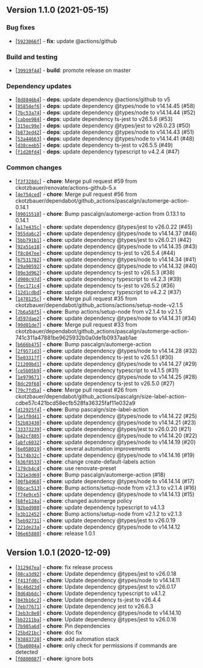 ## Version 1.1.0 (2021-05-15)

### Bug fixes

* [[`5923066f`](https://github.com/ckotzbauer&#x2F;label-command-action/commit/5923066f)] - **fix**: update @actions&#x2F;github

### Build and testing

* [[`39919f44`](https://github.com/ckotzbauer&#x2F;label-command-action/commit/39919f44)] - **build**: promote release on master

### Dependency updates

* [[`8d8846b4`](https://github.com/ckotzbauer&#x2F;label-command-action/commit/8d8846b4)] - **deps**: update dependency @actions&#x2F;github to v5
* [[`85854ef6`](https://github.com/ckotzbauer&#x2F;label-command-action/commit/85854ef6)] - **deps**: update dependency @types&#x2F;node to v14.14.45 (#58)
* [[`7bc53a74`](https://github.com/ckotzbauer&#x2F;label-command-action/commit/7bc53a74)] - **deps**: update dependency @types&#x2F;node to v14.14.44 (#52)
* [[`cabee984`](https://github.com/ckotzbauer&#x2F;label-command-action/commit/cabee984)] - **deps**: update dependency ts-jest to v26.5.6 (#53)
* [[`315ec99e`](https://github.com/ckotzbauer&#x2F;label-command-action/commit/315ec99e)] - **deps**: update dependency @types&#x2F;jest to v26.0.23 (#50)
* [[`b873ed42`](https://github.com/ckotzbauer&#x2F;label-command-action/commit/b873ed42)] - **deps**: update dependency @types&#x2F;node to v14.14.43 (#51)
* [[`53a44663`](https://github.com/ckotzbauer&#x2F;label-command-action/commit/53a44663)] - **deps**: update dependency @types&#x2F;node to v14.14.41 (#48)
* [[`d38ceeb5`](https://github.com/ckotzbauer&#x2F;label-command-action/commit/d38ceeb5)] - **deps**: update dependency ts-jest to v26.5.5 (#49)
* [[`f1d20fd4`](https://github.com/ckotzbauer&#x2F;label-command-action/commit/f1d20fd4)] - **deps**: update dependency typescript to v4.2.4 (#47)

### Common changes

* [[`f3f328dc`](https://github.com/ckotzbauer&#x2F;label-command-action/commit/f3f328dc)] - **chore**: Merge pull request #59 from ckotzbauer&#x2F;renovate&#x2F;actions-github-5.x
* [[`4e754ced`](https://github.com/ckotzbauer&#x2F;label-command-action/commit/4e754ced)] - **chore**: Merge pull request #56 from ckotzbauer&#x2F;dependabot&#x2F;github_actions&#x2F;pascalgn&#x2F;automerge-action-0.14.1
* [[`09015518`](https://github.com/ckotzbauer&#x2F;label-command-action/commit/09015518)] - **chore**: Bump pascalgn&#x2F;automerge-action from 0.13.1 to 0.14.1
* [[`a17e435c`](https://github.com/ckotzbauer&#x2F;label-command-action/commit/a17e435c)] - **chore**: update dependency @types&#x2F;jest to v26.0.22 (#45)
* [[`955da6c2`](https://github.com/ckotzbauer&#x2F;label-command-action/commit/955da6c2)] - **chore**: update dependency @types&#x2F;node to v14.14.37 (#46)
* [[`5bb791b1`](https://github.com/ckotzbauer&#x2F;label-command-action/commit/5bb791b1)] - **chore**: update dependency @types&#x2F;jest to v26.0.21 (#42)
* [[`92a51e18`](https://github.com/ckotzbauer&#x2F;label-command-action/commit/92a51e18)] - **chore**: update dependency @types&#x2F;node to v14.14.35 (#43)
* [[`f8c047ee`](https://github.com/ckotzbauer&#x2F;label-command-action/commit/f8c047ee)] - **chore**: update dependency ts-jest to v26.5.4 (#44)
* [[`67531782`](https://github.com/ckotzbauer&#x2F;label-command-action/commit/67531782)] - **chore**: update dependency @types&#x2F;node to v14.14.34 (#41)
* [[`29a90592`](https://github.com/ckotzbauer&#x2F;label-command-action/commit/29a90592)] - **chore**: update dependency @types&#x2F;node to v14.14.32 (#40)
* [[`09e3d962`](https://github.com/ckotzbauer&#x2F;label-command-action/commit/09e3d962)] - **chore**: update dependency ts-jest to v26.5.3 (#38)
* [[`d900c97d`](https://github.com/ckotzbauer&#x2F;label-command-action/commit/d900c97d)] - **chore**: update dependency typescript to v4.2.3 (#39)
* [[`fec171c4`](https://github.com/ckotzbauer&#x2F;label-command-action/commit/fec171c4)] - **chore**: update dependency ts-jest to v26.5.2 (#36)
* [[`12d1cdbd`](https://github.com/ckotzbauer&#x2F;label-command-action/commit/12d1cdbd)] - **chore**: update dependency typescript to v4.2.2 (#37)
* [[`1470125c`](https://github.com/ckotzbauer&#x2F;label-command-action/commit/1470125c)] - **chore**: Merge pull request #35 from ckotzbauer&#x2F;dependabot&#x2F;github_actions&#x2F;actions&#x2F;setup-node-v2.1.5
* [[`7b6a58f5`](https://github.com/ckotzbauer&#x2F;label-command-action/commit/7b6a58f5)] - **chore**: Bump actions&#x2F;setup-node from v2.1.4 to v2.1.5
* [[`d597dae2`](https://github.com/ckotzbauer&#x2F;label-command-action/commit/d597dae2)] - **chore**: update dependency @types&#x2F;node to v14.14.31 (#34)
* [[`99d01de7`](https://github.com/ckotzbauer&#x2F;label-command-action/commit/99d01de7)] - **chore**: Merge pull request #33 from ckotzbauer&#x2F;dependabot&#x2F;github_actions&#x2F;pascalgn&#x2F;automerge-action-741c311a47881be9625932b0a0de1b0937aab1ae
* [[`b666b475`](https://github.com/ckotzbauer&#x2F;label-command-action/commit/b666b475)] - **chore**: Bump pascalgn&#x2F;automerge-action
* [[`2f9571d3`](https://github.com/ckotzbauer&#x2F;label-command-action/commit/2f9571d3)] - **chore**: update dependency @types&#x2F;node to v14.14.28 (#32)
* [[`5e03317f`](https://github.com/ckotzbauer&#x2F;label-command-action/commit/5e03317f)] - **chore**: update dependency ts-jest to v26.5.1 (#30)
* [[`21209bd1`](https://github.com/ckotzbauer&#x2F;label-command-action/commit/21209bd1)] - **chore**: update dependency @types&#x2F;node to v14.14.27 (#29)
* [[`ce5b05b9`](https://github.com/ckotzbauer&#x2F;label-command-action/commit/ce5b05b9)] - **chore**: update dependency typescript to v4.1.5 (#31)
* [[`1e979671`](https://github.com/ckotzbauer&#x2F;label-command-action/commit/1e979671)] - **chore**: update dependency @types&#x2F;node to v14.14.25 (#28)
* [[`8dc29f68`](https://github.com/ckotzbauer&#x2F;label-command-action/commit/8dc29f68)] - **chore**: update dependency ts-jest to v26.5.0 (#27)
* [[`79c7fd5a`](https://github.com/ckotzbauer&#x2F;label-command-action/commit/79c7fd5a)] - **chore**: Merge pull request #26 from ckotzbauer&#x2F;dependabot&#x2F;github_actions&#x2F;pascalgn&#x2F;size-label-action-cdbe57c421bcd58ecfb528fa36325faf11e032a9
* [[`d12925f4`](https://github.com/ckotzbauer&#x2F;label-command-action/commit/d12925f4)] - **chore**: Bump pascalgn&#x2F;size-label-action
* [[`1e1f0d41`](https://github.com/ckotzbauer&#x2F;label-command-action/commit/1e1f0d41)] - **chore**: update dependency @types&#x2F;node to v14.14.22 (#25)
* [[`52b83430`](https://github.com/ckotzbauer&#x2F;label-command-action/commit/52b83430)] - **chore**: update dependency @types&#x2F;node to v14.14.21 (#23)
* [[`33373239`](https://github.com/ckotzbauer&#x2F;label-command-action/commit/33373239)] - **chore**: update dependency @types&#x2F;jest to v26.0.20 (#21)
* [[`b42cf805`](https://github.com/ckotzbauer&#x2F;label-command-action/commit/b42cf805)] - **chore**: update dependency @types&#x2F;node to v14.14.20 (#22)
* [[`abfc6032`](https://github.com/ckotzbauer&#x2F;label-command-action/commit/abfc6032)] - **chore**: update dependency @types&#x2F;node to v14.14.19 (#20)
* [[`6e058019`](https://github.com/ckotzbauer&#x2F;label-command-action/commit/6e058019)] - **chore**: several automation improvements
* [[`5174b32c`](https://github.com/ckotzbauer&#x2F;label-command-action/commit/5174b32c)] - **chore**: update dependency @types&#x2F;node to v14.14.16 (#19)
* [[`636f8533`](https://github.com/ckotzbauer&#x2F;label-command-action/commit/636f8533)] - **chore**: change create-default-labels action
* [[`179cb4c4`](https://github.com/ckotzbauer&#x2F;label-command-action/commit/179cb4c4)] - **chore**: use renovate-preset
* [[`321e3d69`](https://github.com/ckotzbauer&#x2F;label-command-action/commit/321e3d69)] - **chore**: Bump pascalgn&#x2F;automerge-action (#18)
* [[`00fb4968`](https://github.com/ckotzbauer&#x2F;label-command-action/commit/00fb4968)] - **chore**: update dependency @types&#x2F;node to v14.14.14 (#17)
* [[`6bcac513`](https://github.com/ckotzbauer&#x2F;label-command-action/commit/6bcac513)] - **chore**: Bump actions&#x2F;setup-node from v2.1.3 to v2.1.4 (#16)
* [[`f74e9ce5`](https://github.com/ckotzbauer&#x2F;label-command-action/commit/f74e9ce5)] - **chore**: update dependency @types&#x2F;node to v14.14.13 (#15)
* [[`68fe124a`](https://github.com/ckotzbauer&#x2F;label-command-action/commit/68fe124a)] - **chore**: changed automerge policy
* [[`92bed980`](https://github.com/ckotzbauer&#x2F;label-command-action/commit/92bed980)] - **chore**: update dependency typescript to v4.1.3
* [[`e3b12452`](https://github.com/ckotzbauer&#x2F;label-command-action/commit/e3b12452)] - **chore**: Bump actions&#x2F;setup-node from v2.1.2 to v2.1.3
* [[`5eb92731`](https://github.com/ckotzbauer&#x2F;label-command-action/commit/5eb92731)] - **chore**: update dependency @types&#x2F;jest to v26.0.19
* [[`221de23a`](https://github.com/ckotzbauer&#x2F;label-command-action/commit/221de23a)] - **chore**: update dependency @types&#x2F;node to v14.14.12
* [[`06e65880`](https://github.com/ckotzbauer&#x2F;label-command-action/commit/06e65880)] - **chore**: release 1.0.1


## Version 1.0.1 (2020-12-09)

* [[`312947ea`](https://github.com/ckotzbauer&#x2F;label-command-action/commit/312947ea)] - **chore**: fix release process
* [[`08ca3d92`](https://github.com/ckotzbauer&#x2F;label-command-action/commit/08ca3d92)] - **chore**: Update dependency @types&#x2F;jest to v26.0.18
* [[`f413fd0c`](https://github.com/ckotzbauer&#x2F;label-command-action/commit/f413fd0c)] - **chore**: Update dependency @types&#x2F;node to v14.14.11
* [[`8c46d23d`](https://github.com/ckotzbauer&#x2F;label-command-action/commit/8c46d23d)] - **chore**: Update dependency @types&#x2F;jest to v26.0.17
* [[`0d64b6dc`](https://github.com/ckotzbauer&#x2F;label-command-action/commit/0d64b6dc)] - **chore**: Update dependency typescript to v4.1.2
* [[`043b16c2`](https://github.com/ckotzbauer&#x2F;label-command-action/commit/043b16c2)] - **chore**: Update dependency ts-jest to v26.4.4
* [[`7eb77671`](https://github.com/ckotzbauer&#x2F;label-command-action/commit/7eb77671)] - **chore**: Update dependency jest to v26.6.3
* [[`3eb3c8e0`](https://github.com/ckotzbauer&#x2F;label-command-action/commit/3eb3c8e0)] - **chore**: Update dependency @types&#x2F;node to v14.14.10
* [[`bb2211ba`](https://github.com/ckotzbauer&#x2F;label-command-action/commit/bb2211ba)] - **chore**: Update dependency @types&#x2F;jest to v26.0.16
* [[`7b985a6d`](https://github.com/ckotzbauer&#x2F;label-command-action/commit/7b985a6d)] - **chore**: Pin dependencies
* [[`25bd21bc`](https://github.com/ckotzbauer&#x2F;label-command-action/commit/25bd21bc)] - **chore**: doc fix
* [[`93883728`](https://github.com/ckotzbauer&#x2F;label-command-action/commit/93883728)] - **chore**: add automation stack
* [[`fba6004a`](https://github.com/ckotzbauer&#x2F;label-command-action/commit/fba6004a)] - **chore**: only check for permissions if commands are detected
* [[`f0800087`](https://github.com/ckotzbauer&#x2F;label-command-action/commit/f0800087)] - **chore**: ignore bots
